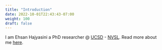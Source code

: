 ```yaml
---
title: "Introduction"
date: 2022-10-01T22:43:43-07:00
weight: 100
draft: false
---
```

I am Ehsan Hajyasini a PhD researcher @ [UCSD](https://cse.ucsd.edu/) - [NVSL](http://nvsl.io/).
Read more about me [here](https://esihaj.github.io/intro/).
